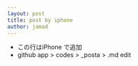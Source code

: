 ```yaml
---
layout: post
title: post by iphone
author: jamad
---
```


<link rel="stylesheet" type="text/css" href="/assets/css/theme.css">


* この行はiPhone で追加
* github app > codes > _posta > .md edit
